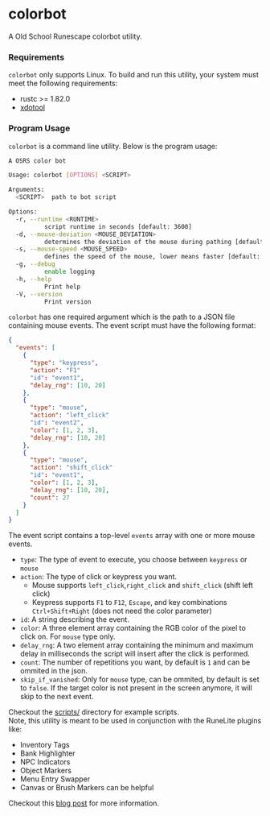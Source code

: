 # colorbot

A Old School Runescape colorbot utility.

### Requirements

`colorbot` only supports Linux. To build and run this utility, your system must
meet the following requirements:

- rustc >= 1.82.0
- [xdotool][1]

### Program Usage

`colorbot` is a command line utility. Below is the program usage:

```bash
A OSRS color bot

Usage: colorbot [OPTIONS] <SCRIPT>

Arguments:
  <SCRIPT>  path to bot script

Options:
  -r, --runtime <RUNTIME>
          script runtime in seconds [default: 3600]
  -d, --mouse-deviation <MOUSE_DEVIATION>
          determines the deviation of the mouse during pathing [default: 30]
  -s, --mouse-speed <MOUSE_SPEED>
          defines the speed of the mouse, lower means faster [default: 3]
  -g, --debug
          enable logging
  -h, --help
          Print help
  -V, --version
          Print version
```

`colorbot` has one required argument which is the path to a JSON file containing
mouse events. The event script must have the following format:

```json
{
  "events": [
    {
      "type": "keypress",
      "action": "F1"
      "id": "event1",
      "delay_rng": [10, 20]
    },
    {
      "type": "mouse",
      "action": "left_click"
      "id": "event2",
      "color": [1, 2, 3],
      "delay_rng": [10, 20]
    },
    {
      "type": "mouse",
      "action": "shift_click"
      "id": "event1",
      "color": [1, 2, 3],
      "delay_rng": [10, 20],
      "count": 27
    }
  ]
}
```

The event script contains a top-level `events` array with one or more mouse
events.

- `type`: The type of event to execute, you choose between `keypress` or `mouse`
- `action`: The type of click or keypress you want. 
  - Mouse supports `left_click`,`right_click` and `shift_click` (shift left click) 
  - Keypress supports `F1` to `F12`, `Escape`, and key combinations `Ctrl+Shift+Right` (does not need the color parameter)
- `id`: A string describing the event.
- `color`: A three element array containing the RGB color of the pixel to click
  on. For `mouse` type only.
- `delay_rng`: A two element array containing the minimum and maximum delay in
  milliseconds the script will insert after the click is performed.
- `count`: The number of repetitions you want, by default is `1` and can be ommited in the json.
- `skip_if_vanished`: Only for `mouse` type, can be ommited, by default is set to `false`. If the target color is not present in the screen anymore, it will skip to the next event.

Checkout the [scripts/](scripts/) directory for example scripts.<br>
Note, this utility is meant to be used in conjunction with the RuneLite plugins like:<br> 
- Inventory Tags
- Bank Highlighter
- NPC Indicators
- Object Markers
- Menu Entry Swapper
- Canvas or Brush Markers can be helpful

Checkout this
[blog post][2] for more information.

[1]: https://www.semicomplete.com/projects/xdotool/
[2]: https://programmador.com/posts/2025/colorbot/
